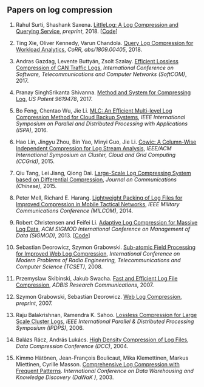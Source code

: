 ## Papers on log compression

1. Rahul Surti, Shashank Saxena. [LittleLog: A Log Compression and Querying Service](https://shashanksaxena.me/assets/docs/little_log.pdf), *preprint*, 2018. [[Code](https://github.com/Salil999/LittleLog)]

1. Ting Xie, Oliver Kennedy, Varun Chandola. [Query Log Compression for Workload Analytics](https://arxiv.org/abs/1809.00405), *CoRR, abs/1809.00405*, 2018. 

1. Andras Gazdag, Levente Buttyán, Zsolt Szalay. [Efficient Lossless Compression of CAN Traffic Logs](https://www.crysys.hu/publications/files/GazdagBSz17softcom.pdf), *International Conference on Software, Telecommunications and Computer Networks (SoftCOM)*, 2017.

1. Pranay SinghSrikanta Shivanna. [Method and System for Compressing Log](https://patentimages.storage.googleapis.com/f2/4d/28/4529d4614310ad/US9619478.pdf), *US Patent 9619478*, 2017.

1. Bo Feng, Chentao Wu, Jie Li. [MLC: An Efficient Multi-level Log Compression Method for Cloud Backup Systems](https://ieeexplore.ieee.org/document/7847098/), *IEEE International Symposium on Parallel and Distributed Processing with Applications (ISPA)*, 2016.

1. Hao Lin, Jingyu Zhou, Bin Yao, Minyi Guo, Jie Li. [Cowic: A Column-Wise Independent Compression for Log Stream Analysis](https://ieeexplore.ieee.org/document/7152468), *IEEE/ACM International Symposium on Cluster, Cloud and Grid Computing (CCGrid)*, 2015.

1. Qiu Tang, Lei Jiang, Qiong Dai. [Large-Scale Log Compressing System based on Differential Compression](http://www.infocomm-journal.com/txxb/CN/10.11959/j.issn.1000-436x.2015300), *Journal on Communications (Chinese)*, 2015.

1. Peter Mell, Richard E. Harang. [Lightweight Packing of Log Files for Improved Compression in Mobile Tactical Networks](https://ws680.nist.gov/publication/get_pdf.cfm?pub_id=915734), *IEEE Military Communications Conference (MILCOM)*, 2014.

1. Robert Christensen and Feifei Li. [Adaptive Log Compression for Massive Log Data](https://www.cs.utah.edu/~lifeifei/papers/compresslog.pdf), *ACM SIGMOD International Conference on Management of Data (SIGMOD)*, 2013. [[Code](https://pubweb.eng.utah.edu/~robertc/archiver.html#code)]

1. Sebastian Deorowicz, Szymon Grabowski. [Sub-atomic Field Processing for Improved Web Log Compression](https://www.semanticscholar.org/paper/Sub-atomic-field-processing-for-improved-web-log-Deorowicz-Grabowski/5e73390be377fec510ed37c06ca04e5f06a5b8ff), *International Conference on Modern Problems of Radio Engineering, Telecommunications and Computer Science (TCSET)*, 2008.

1. Przemyslaw Skibinski, Jakub Swacha. [Fast and Efficient Log File Compression](http://www.adbis.org/docs/lp/6.pdf), *ADBIS Research Communications*, 2007.

1. Szymon Grabowski, Sebastian Deorowicz. [Web Log Compression](https://liris.cnrs.fr/Documents/Liris-649.pdf), *preprint*, 2007.

1. Raju Balakrishnan, Ramendra K. Sahoo. [Lossless Compression for Large Scale Cluster Logs](http://citeseerx.ist.psu.edu/viewdoc/download?doi=10.1.1.373.2520&rep=rep1&type=pdf), *IEEE International Parallel & Distributed Processing Symposium (IPDPS)*, 2006.

1. Balázs Rácz, András Lukács. [High Density Compression of Log Files](https://ieeexplore.ieee.org/document/1281533/), *Data Compression Conference (DCC)*, 2004. 

1. Kimmo Hätönen, Jean-François Boulicaut, Mika Klemettinen, Markus Miettinen, Cyrille Masson. [Comprehensive Log Compression with Frequent Patterns](https://liris.cnrs.fr/Documents/Liris-649.pdf). *International Conference on Data Warehousing and Knowledge Discovery (DaWaK )*, 2003. 




